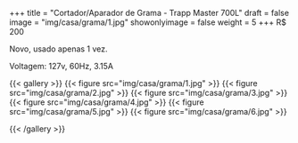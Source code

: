 +++
title = "Cortador/Aparador de Grama - Trapp Master 700L"
draft = false
image = "img/casa/grama/1.jpg"
showonlyimage = false
weight = 5
+++
<span class="price">R$ 200</span>

Novo, usado apenas 1 vez.
<!--more-->

Voltagem: 127v, 60Hz, 3.15A

{{< gallery >}}
{{< figure src="img/casa/grama/1.jpg" >}}
{{< figure src="img/casa/grama/2.jpg" >}}
{{< figure src="img/casa/grama/3.jpg" >}}
{{< figure src="img/casa/grama/4.jpg" >}}
{{< figure src="img/casa/grama/5.jpg" >}}
{{< figure src="img/casa/grama/6.jpg" >}}

{{< /gallery >}}
